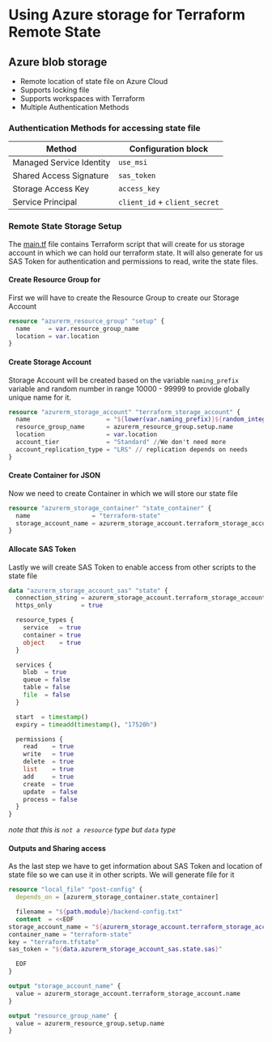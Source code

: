 ﻿# Using Azure storage for Terraform Remote State

## Azure blob storage
- Remote location of state file on Azure Cloud
- Supports locking file
- Supports workspaces with Terraform
- Multiple Authentication Methods

### Authentication Methods for accessing state file

| Method                   | Configuration block           |
|--------------------------|-------------------------------|
| Managed Service Identity | `use_msi`                     |
| Shared Access Signature  | `sas_token`                   |
| Storage Access Key       | `access_key`                  |
| Service Principal        | `client_id` + `client_secret` |

### Remote State Storage Setup

The [main.tf](./main.tf) file contains Terraform script that will create for us storage account in which we can hold our terraform state. It will also generate for us SAS Token for authentication and permissions to read, write the state files.

#### Create Resource Group for 

First we will have to create the Resource Group to create our Storage Account

```terraform
resource "azurerm_resource_group" "setup" {
  name     = var.resource_group_name
  location = var.location
}
```

#### Create Storage Account

Storage Account will be created based on the variable `naming_prefix` variable and random number in range 10000 - 99999 to provide globally unique name for it.

```terraform
resource "azurerm_storage_account" "terraform_storage_account" {
  name                     = "${lower(var.naming_prefix)}${random_integer.sa_num.result}"
  resource_group_name      = azurerm_resource_group.setup.name
  location                 = var.location
  account_tier             = "Standard" //We don't need more
  account_replication_type = "LRS" // replication depends on needs
}
```

#### Create Container for JSON

Now we need to create Container in which we will store our state file

```terraform
resource "azurerm_storage_container" "state_container" {
  name                 = "terraform-state"
  storage_account_name = azurerm_storage_account.terraform_storage_account.name
}
```

#### Allocate SAS Token

Lastly we will create SAS Token to enable access from other scripts to the state file

```terraform
data "azurerm_storage_account_sas" "state" {
  connection_string = azurerm_storage_account.terraform_storage_account.primary_connection_string
  https_only        = true

  resource_types {
    service   = true
    container = true
    object    = true
  }

  services {
    blob  = true
    queue = false
    table = false
    file  = false
  }

  start  = timestamp()
  expiry = timeadd(timestamp(), "17520h")

  permissions {
    read    = true
    write   = true
    delete  = true
    list    = true
    add     = true
    create  = true
    update  = false
    process = false
  }
}
```

*note that this is `not a resource` type but `data` type*

#### Outputs and Sharing access

As the last step we have to get information about SAS Token and location of state file so we can use it in other scripts. We will generate file for it

```terraform
resource "local_file" "post-config" {
  depends_on = [azurerm_storage_container.state_container]

  filename = "${path.module}/backend-config.txt"
  content  = <<EOF
storage_account_name = "${azurerm_storage_account.terraform_storage_account.name}"
container_name = "terraform-state"
key = "terraform.tfstate"
sas_token = "${data.azurerm_storage_account_sas.state.sas}"

  EOF
}
```

```terraform
output "storage_account_name" {
  value = azurerm_storage_account.terraform_storage_account.name
}

output "resource_group_name" {
  value = azurerm_resource_group.setup.name
}
```